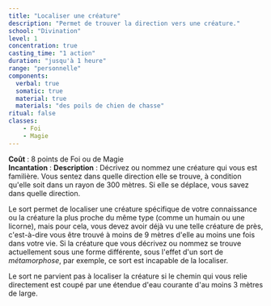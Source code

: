 ```yaml
---
title: "Localiser une créature"
description: "Permet de trouver la direction vers une créature."
school: "Divination"
level: 1
concentration: true
casting_time: "1 action"
duration: "jusqu'à 1 heure"
range: "personnelle"
components:
  verbal: true
  somatic: true
  material: true
  materials: "des poils de chien de chasse"
ritual: false
classes:
    - Foi
    - Magie
---
```

**Coût** : 8 points de Foi ou de Magie  
**Incantation** : 
**Description** : Décrivez ou nommez une créature qui vous est familière. Vous sentez dans quelle direction elle se trouve, à condition qu'elle soit dans un rayon de 300 mètres. Si elle se déplace, vous savez dans quelle direction.

Le sort permet de localiser une créature spécifique de votre connaissance ou la créature la plus proche du même type (comme un humain ou une licorne), mais pour cela, vous devez avoir déjà vu une telle créature de près, c'est-à-dire vous être trouvé à moins de 9 mètres d'elle au moins une fois dans votre vie. Si la créature que vous décrivez ou nommez se trouve actuellement sous une forme différente, sous l'effet d'un sort de _métamorphose_, par exemple, ce sort est incapable de la localiser.

Le sort ne parvient pas à localiser la créature si le chemin qui vous relie directement est coupé par une étendue d'eau courante d'au moins 3 mètres de large.
